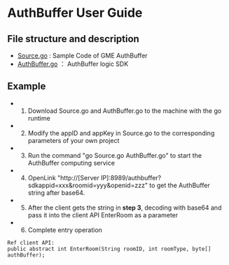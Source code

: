 # AuthBuffer User Guide
## File structure and description
* [Source.go](https://github.com/TencentMediaLab/GME/blob/GME_2.8_Dev/GME%20Developer%20Manual/AuthBuffer_go/Source.go) : Sample Code of GME AuthBuffer
* [AuthBuffer.go](https://github.com/TencentMediaLab/GME/blob/GME_2.8_Dev/GME%20Developer%20Manual/AuthBuffer_go/AuthBuffer.go) ： AuthBuffer logic SDK

## Example
* 1. Download Source.go and AuthBuffer.go to the machine with the go runtime
* 2. Modify the appID and appKey in Source.go to the corresponding parameters of your own project
* 3. Run the command "go Source.go AuthBuffer.go" to start the AuthBuffer computing service
* 4. OpenLink "http://[Server IP]:8989/authbuffer?sdkappid=xxx&roomid=yyy&openid=zzz" to get the AuthBuffer string after base64.
* 5. After the client gets the string in **step 3**,  decoding with base64 and pass it into the client API EnterRoom as a parameter
* 6. Complete entry operation

```
Ref client API:
public abstract int EnterRoom(String roomID, int roomType, byte[] authBuffer);
```
